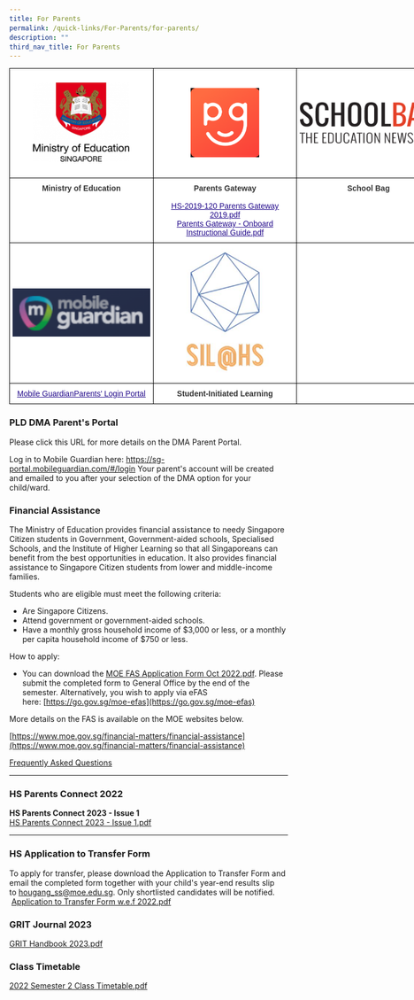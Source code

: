 ```yaml
---
title: For Parents
permalink: /quick-links/For-Parents/for-parents/
description: ""
third_nav_title: For Parents
---
```

<style type="text/css">
.tg  {border-collapse:collapse;border-spacing:0;margin:0px auto;}
.tg td{border-color:black;border-style:solid;border-width:1px;font-family:Arial, sans-serif;font-size:14px;
  overflow:hidden;padding:10px 5px;word-break:normal;}
.tg th{border-color:black;border-style:solid;border-width:1px;font-family:Arial, sans-serif;font-size:14px;
  font-weight:normal;overflow:hidden;padding:10px 5px;word-break:normal;}
.tg .tg-tlx9{background-color:#FFF;color:#333;text-align:center;vertical-align:top}
.tg .tg-apyk{background-color:#FFF;color:#333;font-weight:bold;text-align:center;vertical-align:top}
.tg .tg-2rp9{background-color:#FFF;color:#333;text-align:center;vertical-align:middle}
.tg .tg-0pyt{background-color:#FFF;color:#21088A;font-weight:bold;text-align:center;text-decoration:underline;vertical-align:top}
</style>
<table class="tg" style="undefined;table-layout: fixed; width: 780px">
<colgroup>
<col style="width: 260px">
<col style="width: 260px">
<col style="width: 260px">
</colgroup>
<tbody>
  <tr>
    <td class="tg-2rp9"><a href = "https://www.moe.gov.sg/" target = "_self"> 
          <img src="/images/HGSS-MOE.png" 
     style="width:70%"></a></td>
    <td class="tg-2rp9"><a href = "https://pg.moe.edu.sg/" target = "_self"> 
          <img src="/images/PG.png" 
     style="width:50%"></a></td>
    <td class="tg-2rp9"><a href = "https://www.schoolbag.sg/" target = "_self"> 
          <img src="/images/SCHOOLBAG.png" 
     style="width:100%"></a></td>
  </tr>
  <tr>
    <td class="tg-apyk"><span style="background-color:initial">Ministry of Education</span><br></td>
    <td class="tg-apyk">Parents Gateway<br><br><a href="/files/HS-2019-120%20Parents%20Gateway%202019.pdf"><span style="font-weight:500;text-decoration:underline;color:#21088A">HS-2019-120 Parents Gateway 2019.pdf</span></a><br><a href="/files/Parents%20Gateway%20-%20Onboard%20Instructional%20Guide.pdf"><span style="font-weight:500;text-decoration:underline;color:#21088A">Parents Gateway - Onboard Instructional Guide.pdf</span></a></td>
    <td class="tg-apyk">School Bag</td>
  </tr>
  <tr>
    <td class="tg-2rp9"><a href = "https://sg-portal.mobileguardian.com/#/login" target = "_self"> 
          <img src="/images/MG.png" 
     style="width:100%"></a></td>
    <td class="tg-2rp9"><a href = "https://sites.google.com/view/hssil/home" target = "_self"> 
          <img src="/images/SIL%20logo.jpeg" 
     style="width:65%"></a></td>
    <td class="tg-2rp9"></td>
  </tr>
  <tr>
    <td class="tg-apyk"><a href="https://sg-portal.mobileguardian.com/#/login"><span style="font-weight:500;text-decoration:underline;color:#21088A">Mobile GuardianParents' Login Portal</span></a></td>
    <td class="tg-apyk">Student-Initiated Learning</td>
    <td class="tg-2rp9"> </td>
  </tr>
</tbody>
</table>

### PLD DMA Parent's Portal ###

Please click this URL for more details on the DMA Parent Portal.

Log in to Mobile Guardian here: https://sg-portal.mobileguardian.com/#/login
Your parent's account will be created and emailed to you after your selection of the DMA option for your child/ward.

### Financial Assistance

  

The Ministry of Education provides financial assistance to needy Singapore Citizen students in Government, Government-aided schools, Specialised Schools, and the Institute of Higher Learning so that all Singaporeans can benefit from the best opportunities in education. It also provides financial assistance to Singapore Citizen students from lower and middle-income families.

  

Students who are eligible must meet the following criteria:

* Are Singapore Citizens.
* Attend government or government-aided schools.
* Have a monthly gross household income of $3,000 or less, or a monthly per capita household income of $750 or less.

How to apply:
* You can download the [MOE FAS Application Form Oct 2022.pdf](/files/MOE%20FAS%20Application%20Form%20Oct%202022.pdf). Please submit the completed form to General Office by the end of the semester. Alternatively, you wish to apply via eFAS here: [https://go.gov.sg/moe-efas](https://go.gov.sg/moe-efas)

More details on the FAS is available on the MOE websites below. 

[https://www.moe.gov.sg/financial-matters/financial-assistance](https://www.moe.gov.sg/financial-matters/financial-assistance)  

[Frequently Asked Questions](https://va.ecitizen.gov.sg/cfp/customerPages/moe/explorefaq.aspx?Category=32819&utm_source=moe-corp-site&utm_medium=referral)

* * *

### HS Parents Connect 2022

**HS Parents Connect 2023 - Issue 1**   
[HS Parents Connect 2023 - Issue 1.pdf](/files/HS%20Parents%20Connect%202023%20-%20Issue%201.pdf)


* * *

### HS Application to Transfer Form

To apply for transfer, please download the Application to Transfer Form and email the completed form together with your child's year-end results slip to [hougang\_ss@moe.edu.sg](mailto:hougang_ss@moe.edu.sg). Only shortlisted candidates will be notified.   
 [Application to Transfer Form w.e.f 2022.pdf](/files/Application%20to%20Transfer%20Form%20wef%202022.pdf)
   

### GRIT Journal 2023

[GRIT Handbook 2023.pdf](/files/GRIT%20Handbook%202023.pdf)


### Class Timetable

[2022 Semester 2 Class Timetable.pdf](/files/2022%20Semester%202%20Class%20Timetable.pdf)

